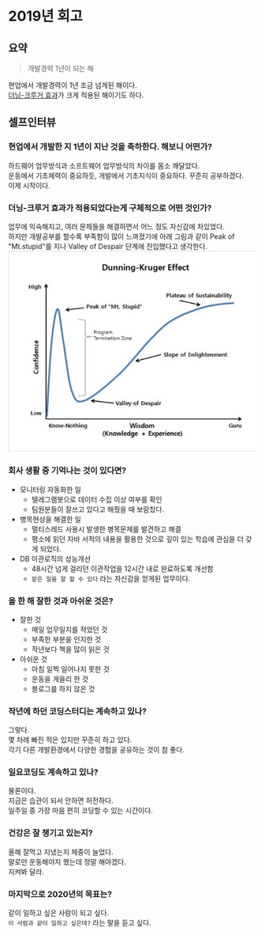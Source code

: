 # 2019년 회고
## 요약
> 개발경력 1년이 되는 해

현업에서 개발경력이 1년 조금 넘게된 해이다. <br>
[더닝-크루거 효과](https://ko.wikipedia.org/wiki/더닝-크루거_효과)가 크게 적용된 해이기도 하다.

## 셀프인터뷰
### 현업에서 개발한 지 1년이 지난 것을 축하한다. 해보니 어떤가?
하드웨어 업무방식과 소프트웨어 업무방식의 차이를 몸소 깨달았다. <br>
운동에서 기초체력이 중요하듯, 개발에서 기초지식이 중요하다. 꾸준히 공부하겠다. <br>
이제 시작이다.

### 더닝-크루거 효과가 적용되었다는게 구체적으로 어떤 것인가?
업무에 익숙해지고, 여러 문제들을 해결하면서 어느 정도 자신감에 차있었다. <br>
하지만 개발공부를 할수록 부족함이 많이 느껴졌기에 아래 그림과 같이 Peak of "Mt.stupid"를 지나 Valley of Despair 단계에 진입했다고 생각한다. <br>
![dunning-kruger-effect](images/dunning-kruger-effect.jpg)

### 회사 생활 중 기억나는 것이 있다면?
- 모니터링 자동화한 일
  - 텔레그램봇으로 데이터 수집 이상 여부를 확인
  - 팀원분들이 잘쓰고 있다고 해줬을 때 보람찼다.
- 병목현상을 해결한 일
  - 멀티스레드 사용시 발생한 병목문제를 발견하고 해결
  - 평소에 읽던 자바 서적의 내용을 활용한 것으로 깊이 있는 학습에 관심을 더 갖게 되었다.
- DB 이관로직의 성능개선
  - 48시간 넘게 걸리던 이관작업을 12시간 내로 완료하도록 개선함
  - `맡은 일을 잘 할 수 있다` 라는 자신감을 얻게된 업무이다.

### 올 한 해 잘한 것과 아쉬운 것은?
- 잘한 것
  - 매일 업무일지를 적었던 것
  - 부족한 부분을 인지한 것
  - 작년보다 책을 많이 읽은 것
- 아쉬운 것
  - 아침 일찍 일어나지 못한 것
  - 운동을 게을리 한 것
  - 블로그를 하지 않은 것

### 작년에 하던 코딩스터디는 계속하고 있나?
그렇다. <br>
몇 차례 빠진 적은 있지만 꾸준히 하고 있다. <br>
각기 다른 개발환경에서 다양한 경험을 공유하는 것이 참 좋다.

### 일요코딩도 계속하고 있나?
물론이다. <br>
지금은 습관이 되서 안하면 허전하다. <br>
일주일 중 가장 마음 편히 코딩할 수 있는 시간이다.

### 건강은 잘 챙기고 있는지?
올해 잘먹고 지냈는지 체중이 늘었다. <br>
말로만 운동해야지 했는데 정말 해야겠다. <br>
지켜봐 달라.<br>

### 마지막으로 2020년의 목표는?
같이 일하고 싶은 사람이 되고 싶다. <br>
`이 사람과 같이 일하고 싶은데?` 라는 말을 듣고 싶다.
